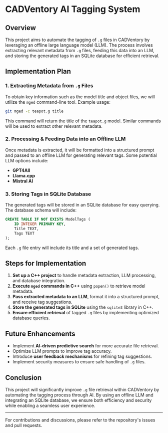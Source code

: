 # CADVentory AI Tagging System

## Overview
This project aims to automate the tagging of `.g` files in CADVentory by leveraging an offline large language model (LLM). The process involves extracting relevant metadata from `.g` files, feeding this data into an LLM, and storing the generated tags in an SQLite database for efficient retrieval.

## Implementation Plan
### 1. Extracting Metadata from `.g` Files
To obtain key information such as the model title and object files, we will utilize the `mged` command-line tool. Example usage:

```sh
git mged -c teapot.g title
```

This command will return the title of the `teapot.g` model. Similar commands will be used to extract other relevant metadata.

### 2. Processing & Feeding Data into an Offline LLM
Once metadata is extracted, it will be formatted into a structured prompt and passed to an offline LLM for generating relevant tags. Some potential LLM options include:
- **GPT4All**
- **Llama.cpp**
- **Mistral AI**

### 3. Storing Tags in SQLite Database
The generated tags will be stored in an SQLite database for easy querying. The database schema will include:

```sql
CREATE TABLE IF NOT EXISTS ModelTags (
    ID INTEGER PRIMARY KEY,
    Title TEXT,
    Tags TEXT
);
```

Each `.g` file entry will include its title and a set of generated tags.

## Steps for Implementation
1. **Set up a C++ project** to handle metadata extraction, LLM processing, and database integration.
2. **Execute `mged` commands in C++** using `popen()` to retrieve model metadata.
3. **Pass extracted metadata to an LLM**, format it into a structured prompt, and receive tag suggestions.
4. **Store the generated tags in SQLite** using the `sqlite3` library in C++.
5. **Ensure efficient retrieval** of tagged `.g` files by implementing optimized database queries.

## Future Enhancements
- Implement **AI-driven predictive search** for more accurate file retrieval.
- Optimize LLM prompts to improve tag accuracy.
- Introduce **user feedback mechanisms** for refining tag suggestions.
- Implement security measures to ensure safe handling of `.g` files.

## Conclusion
This project will significantly improve `.g` file retrieval within CADVentory by automating the tagging process through AI. By using an offline LLM and integrating an SQLite database, we ensure both efficiency and security while enabling a seamless user experience.

---

For contributions and discussions, please refer to the repository's issues and pull requests.

